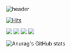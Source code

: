 ![header](https://capsule-render.vercel.app/api?text=Welcome&type=waving&color=#FDC8F8&height=300&section=header&text=capsule%20render&fontSize=90)

<!--
**sojin2/sojin2** is a ✨ _special_ ✨ repository because its `README.md` (this file) appears on your GitHub profile.

Here are some ideas to get you started:

- 🔭 I’m currently working on ...
- 🌱 I’m currently learning ...
- 👯 I’m looking to collaborate on ...
- 🤔 I’m looking for help with ...
- 💬 Ask me about ...
- 📫 How to reach me: ...
- 😄 Pronouns: ...
- ⚡ Fun fact: ...
-->
[![Hits](https://hits.seeyoufarm.com/api/count/incr/badge.svg?url=https%3A%2F%2Fgithub.com%2Fsojin2%2Fhit-counter&count_bg=%2379C83D&title_bg=%23555555&icon=&icon_color=%23E7E7E7&title=hits&edge_flat=false)](https://hits.seeyoufarm.com)

<img src="https://img.shields.io/badge/iOS-000000?style=flat-square&logo=Swift&logoColor=white"/></a>
<img src="https://img.shields.io/badge/Swift-F05138?style=flat-square&logo=Swift&logoColor=white"/></a>
<img src="https://img.shields.io/badge/Xcode-147EFB?style=flat-square&logo=Swift&logoColor=white"/></a>
<img src="https://img.shields.io/badge/ReactiveX-B7178C?style=flat-square&logo=Swift&logoColor=white"/></a>



![Anurag's GitHub stats](https://github-readme-stats.vercel.app/api?username=sojin2&show_icons=true&theme=radical)
